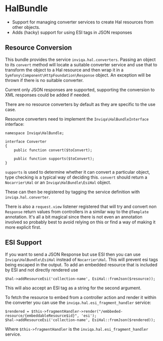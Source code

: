 HalBundle
=========

* Support for managing converter services to create Hal resources from other objects.
* Adds (hacky) support for using ESI tags in JSON responses

Resource Conversion
-------------------

This bundle provides the service `inviqa.hal.converters`. Passing an object to its
`convert` method will locate a suitable converter service and use that to transform
the object to a Hal resource and then wrap it in a `Symfony\Component\HttpFoundation\Response`
object. An exception will be thrown if there is no suitable converter.

Current only JSON responses are supported, supporting the conversion to XML responses could
be added if needed.

There are no resource converters by default as they are specific to the use case.

Resource converters need to implement the `Inviqa\HalBundleInterface` interface:

 ```
 namespace Inviqa\HalBundle;

 interface Converter
 {
     public function convert($toConvert);

     public function supports($toConvert);
 }
 ```

`supports` is used to determine whether it can convert a particular object, type
checking is a typical way of deciding this. `convert` should return a `Nocarrier\Hal`
or an `Inviqa\HalBundle\EsiHal` object.

These can then be registered by tagging the service definition with `inviqa.hal.converter`.

There is also a `request.view` listener registered that will try and convert non `Response`
return values from controllers in a similar way to the `@Template` annotation. It's all a bit
magical since there is not even an annotation involved so probably best to avoid relying on this
or find a way of making it more explicit first.

ESI Support
-----------

If you want to send a JSON Response but use ESI then you can use `Inviqa\HalBundle\EsiHal`
instead of `Nocarrier\Hal`. This will prevent esi tags being escaped in the output. To
add an embedded resource that is included by ESI and not directly rendered use

```
$hal->addResourceEsi('collection-name', EsiHal::fromJson($resource));
```

This will also accept an ESI tag as a string for the second argument.

To fetch the resource to embed from a controller action and render it within the
converter you can use the `inviqa.hal.esi_fragment_handler` service:

```
$rendered = $this->fragmentHandler->render("/embbeded-resource/{embeddableResource$id}", 'esi');
$hal->addResourceEsi('collection-name', EsiHal::fromJson($rendered));
```
Where `$this->fragmentHandler` is the `inviqa.hal.esi_fragment_handler` service.
